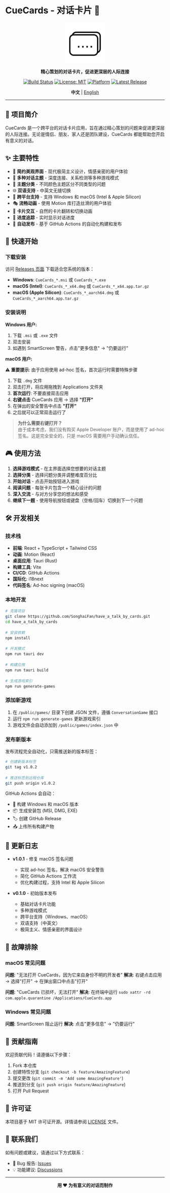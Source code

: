 # CueCards - 对话卡片 🎯

<div align="center">

![CueCards Logo](public/card-icon.svg)

**精心策划的对话卡片，促进更深层的人际连接**

[![Build Status](https://github.com/SonghaiFan/have_a_talk_by_cards/actions/workflows/build.yml/badge.svg)](https://github.com/SonghaiFan/have_a_talk_by_cards/actions/workflows/build.yml)
[![License: MIT](https://img.shields.io/badge/License-MIT-yellow.svg)](https://opensource.org/licenses/MIT)
[![Platform](https://img.shields.io/badge/Platform-Windows%20|%20macOS-blue.svg)](https://github.com/SonghaiFan/have_a_talk_by_cards/releases)
[![Latest Release](https://img.shields.io/github/v/release/SonghaiFan/have_a_talk_by_cards)](https://github.com/SonghaiFan/have_a_talk_by_cards/releases/latest)

**中文** | [English](public/README-EN.md)

</div>

---

## 📖 项目简介

CueCards 是一个跨平台的对话卡片应用，旨在通过精心策划的问题来促进更深层的人际连接。无论是情侣、朋友、家人还是团队建设，CueCards 都能帮助您开启有意义的对话。

## ✨ 主要特性

- 🎨 **简约美观界面** - 现代极简主义设计，情感亲密的用户体验
- 🎯 **多种对话主题** - 深度连接、关系检测等多种游戏模式
- 🌈 **主题分类** - 不同颜色主题区分不同类型的问题
- 🌐 **双语支持** - 中英文无缝切换
- 📱 **跨平台支持** - 支持 Windows 和 macOS (Intel & Apple Silicon)
- 🎭 **流畅动画** - 使用 Motion 库打造丝滑的用户体验
- 💫 **卡片交互** - 自然的卡片翻转和切换动画
- 🔄 **进度追踪** - 实时显示对话进度
- 🚀 **自动发布** - 基于 GitHub Actions 的自动化构建和发布

## 🚀 快速开始

### 下载安装

访问 [Releases 页面](https://github.com/SonghaiFan/have_a_talk_by_cards/releases) 下载适合您系统的版本：

- **Windows**: `CueCards_*.msi` 或 `CueCards_*.exe`
- **macOS (Intel)**: `CueCards_*_x64.dmg` 或 `CueCards_*_x64.app.tar.gz`
- **macOS (Apple Silicon)**: `CueCards_*_aarch64.dmg` 或 `CueCards_*_aarch64.app.tar.gz`

### 安装说明

**Windows 用户:**

1. 下载 `.msi` 或 `.exe` 文件
2. 双击安装
3. 如遇到 SmartScreen 警告，点击"更多信息" → "仍要运行"

**macOS 用户:**

⚠️ **重要提示**: 由于应用使用 ad-hoc 签名，首次运行时需要特殊步骤

1. 下载 `.dmg` 文件
2. 双击打开，将应用拖拽到 Applications 文件夹
3. **首次运行**: 不要直接双击应用
4. **右键点击** CueCards 应用 → 选择 **"打开"**
5. 在弹出的安全警告中点击 **"打开"**
6. 之后就可以正常双击运行了

> **为什么需要右键打开？**  
> 由于成本考虑，我们没有购买 Apple Developer 账户，而是使用了 ad-hoc 签名。这是完全安全的，只是 macOS 需要用户手动确认信任。

## 🎮 使用方法

1. **选择游戏模式** - 在主界面选择您想要的对话主题
2. **选择分类** - 选择问题分类并调整难度百分比
3. **开始对话** - 点击开始按钮进入游戏
4. **阅读问题** - 每张卡片包含一个精心设计的问题
5. **深入交流** - 与对方分享您的想法和感受
6. **继续下一题** - 使用导航按钮或键盘（空格/回车）切换到下一个问题

## 🛠️ 开发相关

### 技术栈

- **前端**: React + TypeScript + Tailwind CSS
- **动画**: Motion (React)
- **桌面应用**: Tauri (Rust)
- **构建工具**: Vite
- **CI/CD**: GitHub Actions
- **国际化**: i18next
- **代码签名**: Ad-hoc signing (macOS)

### 本地开发

```bash
# 克隆项目
git clone https://github.com/SonghaiFan/have_a_talk_by_cards.git
cd have_a_talk_by_cards

# 安装依赖
npm install

# 开发模式
npm run tauri dev

# 构建应用
npm run tauri build

# 生成游戏索引
npm run generate-games
```

### 添加新游戏

1. 在 `/public/games/` 目录下创建 JSON 文件，遵循 `ConversationGame` 接口
2. 运行 `npm run generate-games` 更新游戏索引
3. 游戏文件会自动添加到 `/public/games/index.json` 中

### 发布新版本

发布流程完全自动化，只需推送新的版本标签：

```bash
# 创建新版本标签
git tag v1.0.2

# 推送标签到远程仓库
git push origin v1.0.2
```

GitHub Actions 会自动：

- 🔨 构建 Windows 和 macOS 版本
- 📦 生成安装包 (MSI, DMG, EXE)
- 🏷️ 创建 GitHub Release
- 📤 上传所有构建产物

## 📝 更新日志

- **v1.0.1** - 修复 macOS 签名问题

  - 实现 ad-hoc 签名，解决 macOS 安全警告
  - 简化 GitHub Actions 工作流
  - 优化构建过程，支持 Intel 和 Apple Silicon

- **v0.1.0** - 初始版本发布
  - 基础对话卡片功能
  - 多种游戏模式
  - 跨平台支持（Windows、macOS）
  - 双语支持（中英文）
  - 极简主义、情感亲密的界面设计

## 🔧 故障排除

### macOS 常见问题

**问题**: "无法打开 CueCards，因为它来自身份不明的开发者"
**解决**: 右键点击应用 → 选择"打开" → 在弹出窗口中点击"打开"

**问题**: "CueCards 已损坏，无法打开"
**解决**: 在终端中运行 `sudo xattr -rd com.apple.quarantine /Applications/CueCards.app`

### Windows 常见问题

**问题**: SmartScreen 阻止运行
**解决**: 点击"更多信息" → "仍要运行"

## 🤝 贡献指南

欢迎贡献代码！请遵循以下步骤：

1. Fork 本仓库
2. 创建特性分支 (`git checkout -b feature/AmazingFeature`)
3. 提交更改 (`git commit -m 'Add some AmazingFeature'`)
4. 推送到分支 (`git push origin feature/AmazingFeature`)
5. 打开 Pull Request

## 📄 许可证

本项目基于 MIT 许可证开源。详情请参阅 [LICENSE](LICENSE) 文件。

## 💬 联系我们

如有问题或建议，请通过以下方式联系：

- 🐛 Bug 报告: [Issues](https://github.com/SonghaiFan/have_a_talk_by_cards/issues)
- 💡 功能建议: [Discussions](https://github.com/SonghaiFan/have_a_talk_by_cards/discussions)

---

<div align="center">

**用 ❤️ 为有意义的对话而制作**

</div>
